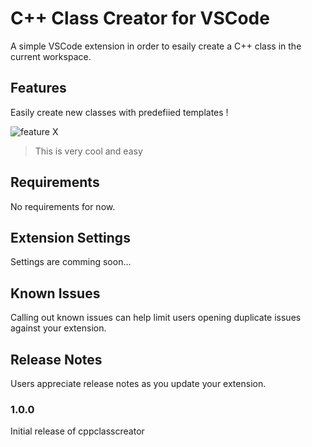 # C++ Class Creator for VSCode

A simple VSCode extension in order to esaily create a C++ class in the current workspace.

## Features

Easily create new classes with predefiied templates !

![feature X](images/feature-x.png)

> This is very cool and easy

## Requirements

No requirements for now.

## Extension Settings

Settings are comming soon...

## Known Issues

Calling out known issues can help limit users opening duplicate issues against your extension.

## Release Notes

Users appreciate release notes as you update your extension.

### 1.0.0

Initial release of cppclasscreator

